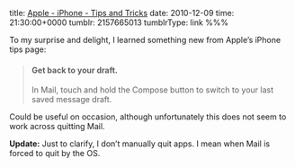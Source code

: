 title: [Apple - iPhone - Tips and Tricks](http://www.apple.com/iphone/tips/)
date: 2010-12-09
time: 21:30:00+0000
tumblr: 2157665013
tumblrType: link
%%%

To my surprise and delight, I learned something new from Apple’s iPhone tips page:

> #### Get back to your draft.
>
> In Mail, touch and hold the Compose button to switch to your last saved message draft.

Could be useful on occasion, although unfortunately this does not seem to work across quitting Mail.

**Update:** Just to clarify, I don’t manually quit apps. I mean when Mail is forced to quit by the OS.
